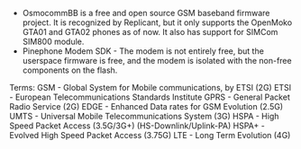- OsmocommBB is a free and open source GSM baseband firmware project. It is recognized by Replicant, but it only supports the OpenMoko GTA01 and GTA02 phones as of now. It also has support for SIMCom SIM800 module.
- Pinephone Modem SDK - The modem is not entirely free, but the userspace firmware is free, and the modem is isolated with the non-free components on the flash. 

Terms:
GSM - Global System for Mobile communications, by ETSI (2G)
ETSI - European Telecommunications Standards Institute
GPRS - General Packet Radio Service (2G)
EDGE - Enhanced Data rates for GSM Evolution (2.5G)
UMTS - Universal Mobile Telecommunications System (3G)
HSPA - High Speed Packet Access (3.5G/3G+) (HS-Downlink/Uplink-PA)
HSPA+ - Evolved High Speed Packet Access (3.75G)
LTE - Long Term Evolution (4G)
